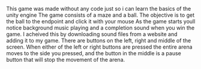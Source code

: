 This game was made without any code just so i can learn the basics of the unity engine
The game consists of a maze and a ball. The objective is to get the ball to the endpoint and click it with your mouse
As the game starts youll notice background music playing and a completion sound when you win the game. I acheived this by downloading sound files from a website and adding it to my game.
There are buttons on the left, right and middle of the screen. When either of the left or right buttons are pressed the entire arena moves to the side you pressed, and the button in the middle is a pause button that will stop the movement of the arena.
